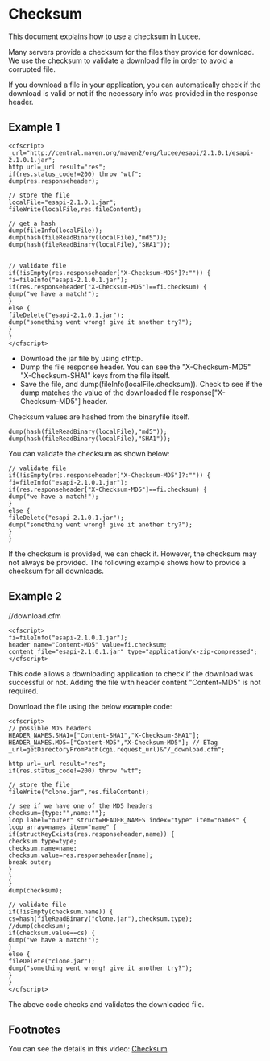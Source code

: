 <!--
{
  "title": "Checksum",
  "id": "checksum",
  "description": "This document explains how to use a checksum in Lucee.",
  "keywords": [
    "Checksum",
    "File validation",
    "cfhttp",
    "hash",
    "fileReadBinary"
  ]
}
-->
# Checksum

This document explains how to use a checksum in Lucee.

Many servers provide a checksum for the files they provide for download. We use the checksum to validate a download file in order to avoid a corrupted file.

If you download a file in your application, you can automatically check if the download is valid or not if the necessary info was provided in the response header.

## Example 1

```luceescript
<cfscript>
_url="http://central.maven.org/maven2/org/lucee/esapi/2.1.0.1/esapi-2.1.0.1.jar";
http url=_url result="res";
if(res.status_code!=200) throw "wtf";
dump(res.responseheader);

// store the file
localFile="esapi-2.1.0.1.jar";
fileWrite(localFile,res.fileContent);

// get a hash
dump(fileInfo(localFile));
dump(hash(fileReadBinary(localFile),"md5"));
dump(hash(fileReadBinary(localFile),"SHA1"));


// validate file
if(!isEmpty(res.responseheader["X-Checksum-MD5"]?:"")) {
fi=fileInfo("esapi-2.1.0.1.jar");
if(res.responseheader["X-Checksum-MD5"]==fi.checksum) {
dump("we have a match!");
}
else {
fileDelete("esapi-2.1.0.1.jar");
dump("something went wrong! give it another try?");
}
}
</cfscript>
```

* Download the jar file by using cfhttp.
* Dump the file response header. You can see the "X-Checksum-MD5" "X-Checksum-SHA1" keys from the file itself.
* Save the file, and dump(fileInfo(localFile.checksum)). Check to see if the dump matches the value of the downloaded file response["X-Checksum-MD5"] header.

Checksum values are hashed from the binaryfile itself.

```luceescript
dump(hash(fileReadBinary(localFile),"md5"));
dump(hash(fileReadBinary(localFile),"SHA1"));
```

You can validate the checksum as shown below:

```luceescript
// validate file
if(!isEmpty(res.responseheader["X-Checksum-MD5"]?:"")) {
fi=fileInfo("esapi-2.1.0.1.jar");
if(res.responseheader["X-Checksum-MD5"]==fi.checksum) {
dump("we have a match!");
}
else {
fileDelete("esapi-2.1.0.1.jar");
dump("something went wrong! give it another try?");
}
}
```

If the checksum is provided, we can check it. However, the checksum may not always be provided. The following example shows how to provide a checksum for all downloads.

## Example 2

//download.cfm

```luceescript
<cfscript>
fi=fileInfo("esapi-2.1.0.1.jar");
header name="Content-MD5" value=fi.checksum;
content file="esapi-2.1.0.1.jar" type="application/x-zip-compressed";
</cfscript>
```

This code allows a downloading application to check if the download was successful or not. Adding the file with header content "Content-MD5" is not required.

Download the file using the below example code:

```luceescript
<cfscript>
// possible MD5 headers
HEADER_NAMES.SHA1=["Content-SHA1","X-Checksum-SHA1"];
HEADER_NAMES.MD5=["Content-MD5","X-Checksum-MD5"]; // ETag
_url=getDirectoryFromPath(cgi.request_url)&"/_download.cfm";

http url=_url result="res";
if(res.status_code!=200) throw "wtf";

// store the file
fileWrite("clone.jar",res.fileContent);

// see if we have one of the MD5 headers
checksum={type:"",name:""};
loop label="outer" struct=HEADER_NAMES index="type" item="names" {
loop array=names item="name" {
if(structKeyExists(res.responseheader,name)) {
checksum.type=type;
checksum.name=name;
checksum.value=res.responseheader[name];
break outer;
}
}
}
dump(checksum);

// validate file
if(!isEmpty(checksum.name)) {
cs=hash(fileReadBinary("clone.jar"),checksum.type);
//dump(checksum);
if(checksum.value==cs) {
dump("we have a match!");
}
else {
fileDelete("clone.jar");
dump("something went wrong! give it another try?");
}
}
</cfscript>
```

The above code checks and validates the downloaded file.

## Footnotes

You can see the details in this video:
[Checksum](https://www.youtube.com/watch?v=Kb_zSsRDEOg)